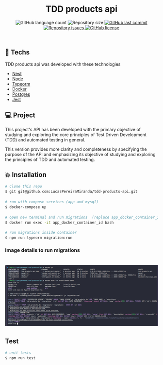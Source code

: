 <h1 align="center">
  <br/>
  TDD products api
</h1>

<p align="center">
  <img alt="GitHub language count" src="https://img.shields.io/github/languages/count/LucasPereiraMiranda/tdd-products-api">

  <img alt="Repository size" src="https://img.shields.io/github/repo-size/LucasPereiraMiranda/tdd-products-api">
  
  <a href="https://github.com/LucasPereiraMiranda/tdd-products-api/commits/master">
    <img alt="GitHub last commit" src="https://img.shields.io/github/last-commit/LucasPereiraMiranda/tdd-products-api">
  </a>

  <a href="https://github.com/LucasPereiraMiranda/tdd-products-api/issues">
    <img alt="Repository issues" src="https://img.shields.io/github/issues/LucasPereiraMiranda/tdd-products-api">
  </a>

  <a href="https://github.com/LucasPereiraMiranda/tdd-products-api/issues">
    <img alt="GitHub license" src="https://img.shields.io/github/license/LucasPereiraMiranda/tdd-products-api">
  </a>
</p>

<br>

## 🚀 Techs

TDD products api was developed with these technologies

- [Nest](https://nestjs.com/)
- [Node](https://nodejs.org/en)
- [Typeorm](https://typeorm.io/)
- [Docker](https://www.docker.com/)
- [Postgres](https://www.postgresql.org/)
- [Jest](https://jestjs.io/pt-BR/)

## 💻 Project

This project's API has been developed with the primary objective of studying and exploring the core principles of Test Driven Development (TDD) and automated testing in general.

This version provides more clarity and completeness by specifying the purpose of the API and emphasizing its objective of studying and exploring the principles of TDD and automated testing.

## :boom: Installation

```bash
# clone this repo
$ git git@github.com:LucasPereiraMiranda/tdd-products-api.git

# run with compose services (app and mysql)
$ docker-compose up

# open new terminal and run migrations  (replace app_docker_container_id to our app docker container id)
$ docker run exec -it app_docker_container_id bash

# run migrations inside container
$ npm run typeorm migration:run

```

### Image details to run migrations

<h1 align="center">
    <img alt="migrations" title="#migrations" src=".github/images/migrations.png" />
</h1>

## Test

```bash
# unit tests
$ npm run test

```
